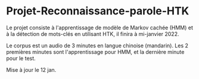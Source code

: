 # Projet-Reconnaissance-parole-HTK
Le projet consiste à l'apprentissage de modèle de Markov cachée (HMM) et à la détection de mots-clés en utilisant HTK, il finira à mi-janvier 2022.

Le corpus est un audio de 3 minutes en langue chinoise (mandarin). Les 2 premières minutes sont l'apprentissage pour HMM, et la dernière minute pour le test. 

Mise à jour le 12 jan.
